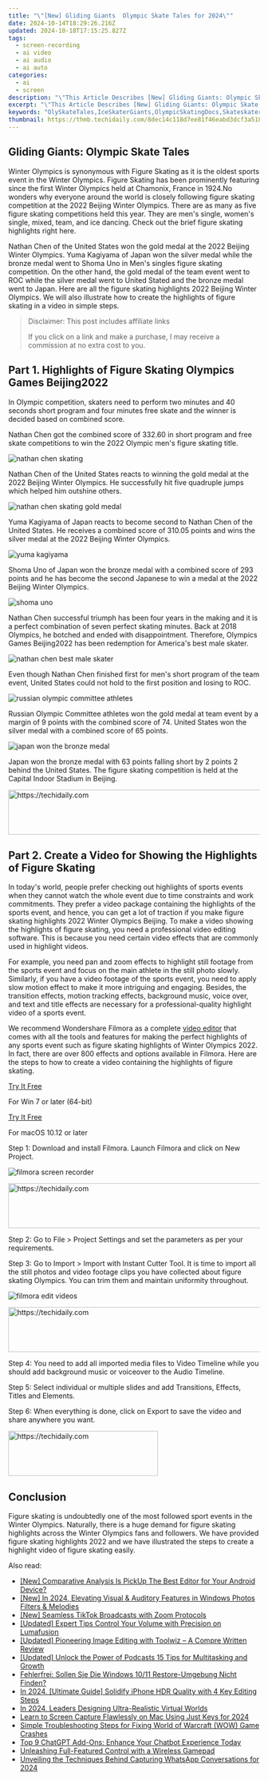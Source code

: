 ```yaml
---
title: "\"[New] Gliding Giants  Olympic Skate Tales for 2024\""
date: 2024-10-14T18:29:26.216Z
updated: 2024-10-18T17:15:25.827Z
tags: 
  - screen-recording
  - ai video
  - ai audio
  - ai auto
categories: 
  - ai
  - screen
description: "\"This Article Describes [New] Gliding Giants: Olympic Skate Tales for 2024\""
excerpt: "\"This Article Describes [New] Gliding Giants: Olympic Skate Tales for 2024\""
keywords: "OlySkateTales,IceSkaterGiants,OlympicSkatingDocs,SkateskatersOlympic,GiantWheelsSports,TalesOfSkateOlympics,GiantsOnTheRink"
thumbnail: https://thmb.techidaily.com/8dec14c118d7ee81f46eabd3dcf3a5188bbf56bf80fdef23b5e5cacf3addecc5.jpg
---
```


## Gliding Giants: Olympic Skate Tales

Winter Olympics is synonymous with Figure Skating as it is the oldest sports event in the Winter Olympics. Figure Skating has been prominently featuring since the first Winter Olympics held at Chamonix, France in 1924.No wonders why everyone around the world is closely following figure skating competition at the 2022 Beijing Winter Olympics. There are as many as five figure skating competitions held this year. They are men's single, women's single, mixed, team, and ice dancing. Check out the brief figure skating highlights right here.

Nathan Chen of the United States won the gold medal at the 2022 Beijing Winter Olympics. Yuma Kagiyama of Japan won the silver medal while the bronze medal went to Shoma Uno in Men's singles figure skating competition. On the other hand, the gold medal of the team event went to ROC while the silver medal went to United Stated and the bronze medal went to Japan. Here are all the figure skating highlights 2022 Beijing Winter Olympics. We will also illustrate how to create the highlights of figure skating in a video in simple steps.

>  Disclaimer: This post includes affiliate links
>
>  If you click on a link and make a purchase, I may receive a commission at no extra cost to you.
>

## Part 1\. Highlights of Figure Skating Olympics Games Beijing2022

In Olympic competition, skaters need to perform two minutes and 40 seconds short program and four minutes free skate and the winner is decided based on combined score.

Nathan Chen got the combined score of 332.60 in short program and free skate competitions to win the 2022 Olympic men's figure skating title.

![nathan chen skating](https://images.wondershare.com/filmora/article-images/nathan-chen-skating.jpg)

Nathan Chen of the United States reacts to winning the gold medal at the 2022 Beijing Winter Olympics. He successfully hit five quadruple jumps which helped him outshine others.

![nathan chen skating gold medal](https://images.wondershare.com/filmora/article-images/nathan-chen-skating-gold-medal.jpg)

Yuma Kagiyama of Japan reacts to become second to Nathan Chen of the United States. He receives a combined score of 310.05 points and wins the silver medal at the 2022 Beijing Winter Olympics.

![yuma kagiyama](https://images.wondershare.com/filmora/article-images/yuma-kagiyama.jpg)

Shoma Uno of Japan won the bronze medal with a combined score of 293 points and he has become the second Japanese to win a medal at the 2022 Beijing Winter Olympics.

![shoma uno](https://images.wondershare.com/filmora/article-images/shoma-uno.jpg)

Nathan Chen successful triumph has been four years in the making and it is a perfect combination of seven perfect skating minutes. Back at 2018 Olympics, he botched and ended with disappointment. Therefore, Olympics Games Beijing2022 has been redemption for America's best male skater.

![nathan chen best male skater](https://images.wondershare.com/filmora/article-images/nathan-chen-best-male-skater.jpg)

Even though Nathan Chen finished first for men's short program of the team event, United States could not hold to the first position and losing to ROC.

![russian olympic committee athletes](https://images.wondershare.com/filmora/article-images/russian-olympic-committee-athletes.jpg)

Russian Olympic Committee athletes won the gold medal at team event by a margin of 9 points with the combined score of 74\. United States won the silver medal with a combined score of 65 points.

![japan won the bronze medal](https://images.wondershare.com/filmora/article-images/japan-won-the-bronze-medal.jpg)

Japan won the bronze medal with 63 points falling short by 2 points 2 behind the United States. The figure skating competition is held at the Capital Indoor Stadium in Beijing.

<!-- affiliate ads begin -->
<a href="https://appsumo.8odi.net/c/5597632/2151888/7443" target="_top" id="2151888">
  <img src="//a.impactradius-go.com/display-ad/7443-2151888" border="0" alt="https://techidaily.com" width="600" height="90"/>
</a>
<img height="0" width="0" src="https://appsumo.8odi.net/i/5597632/2151888/7443" style="position:absolute;visibility:hidden;" border="0" />
<!-- affiliate ads end -->

## Part 2\. Create a Video for Showing the Highlights of Figure Skating

In today's world, people prefer checking out highlights of sports events when they cannot watch the whole event due to time constraints and work commitments. They prefer a video package containing the highlights of the sports event, and hence, you can get a lot of traction if you make figure skating highlights 2022 Winter Olympics Beijing. To make a video showing the highlights of figure skating, you need a professional video editing software. This is because you need certain video effects that are commonly used in highlight videos.

For example, you need pan and zoom effects to highlight still footage from the sports event and focus on the main athlete in the still photo slowly. Similarly, if you have a video footage of the sports event, you need to apply slow motion effect to make it more intriguing and engaging. Besides, the transition effects, motion tracking effects, background music, voice over, and text and title effects are necessary for a professional-quality highlight video of a sports event.

We recommend Wondershare Filmora as a complete [video editor](https://tools.techidaily.com/wondershare/filmora/download/) that comes with all the tools and features for making the perfect highlights of any sports event such as figure skating highlights of Winter Olympics 2022\. In fact, there are over 800 effects and options available in Filmora. Here are the steps to how to create a video containing the highlights of figure skating.

[Try It Free](https://tools.techidaily.com/wondershare/filmora/download/)

For Win 7 or later (64-bit)

[Try It Free](https://tools.techidaily.com/wondershare/filmora/download/)

For macOS 10.12 or later

Step 1: Download and install Filmora. Launch Filmora and click on New Project.

![filmora screen recorder](https://images.wondershare.com/filmora/article-images/filmora-record-screen.jpg)

<!-- affiliate ads begin -->
<a href="https://unicoeye.pxf.io/c/5597632/2134248/18498" target="_top" id="2134248">
  <img src="//a.impactradius-go.com/display-ad/18498-2134248" border="0" alt="https://techidaily.com" width="728" height="90"/>
</a>
<img height="0" width="0" src="https://unicoeye.pxf.io/i/5597632/2134248/18498" style="position:absolute;visibility:hidden;" border="0" />
<!-- affiliate ads end -->

Step 2: Go to File > Project Settings and set the parameters as per your requirements.

Step 3: Go to Import > Import with Instant Cutter Tool. It is time to import all the still photos and video footage clips you have collected about figure skating Olympics. You can trim them and maintain uniformity throughout.

![filmora edit videos](https://images.wondershare.com/filmora/article-images/edit-recordings-filmora.jpg)

<!-- affiliate ads begin -->
<a href="https://appsumo.8odi.net/c/5597632/2068432/7443" target="_top" id="2068432">
  <img src="//a.impactradius-go.com/display-ad/7443-2068432" border="0" alt="https://techidaily.com" width="728" height="90"/>
</a>
<img height="0" width="0" src="https://appsumo.8odi.net/i/5597632/2068432/7443" style="position:absolute;visibility:hidden;" border="0" />
<!-- affiliate ads end -->

Step 4: You need to add all imported media files to Video Timeline while you should add background music or voiceover to the Audio Timeline.

Step 5: Select individual or multiple slides and add Transitions, Effects, Titles and Elements.

Step 6: When everything is done, click on Export to save the video and share anywhere you want.

<!-- affiliate ads begin -->
<a href="https://aligracehair.sjv.io/c/5597632/1885943/19272" target="_top" id="1885943">
  <img src="//a.impactradius-go.com/display-ad/19272-1885943" border="0" alt="https://techidaily.com" width="300" height="90"/>
</a>
<img height="0" width="0" src="https://aligracehair.sjv.io/i/5597632/1885943/19272" style="position:absolute;visibility:hidden;" border="0" />
<!-- affiliate ads end -->

## Conclusion

Figure skating is undoubtedly one of the most followed sport events in the Winter Olympics. Naturally, there is a huge demand for figure skating highlights across the Winter Olympics fans and followers. We have provided figure skating highlights 2022 and we have illustrated the steps to create a highlight video of figure skating easily.


<ins class="adsbygoogle"
     style="display:block"
     data-ad-format="autorelaxed"
     data-ad-client="ca-pub-7571918770474297"
     data-ad-slot="1223367746"></ins>



<ins class="adsbygoogle"
     style="display:block"
     data-ad-client="ca-pub-7571918770474297"
     data-ad-slot="8358498916"
     data-ad-format="auto"
     data-full-width-responsive="true"></ins>


<span class="atpl-alsoreadstyle">Also read:</span>
<div><ul>
<li><a href="https://article-files.techidaily.com/new-comparative-analysis-is-pickup-the-best-editor-for-your-android-device/"><u>[New] Comparative Analysis Is PickUp The Best Editor for Your Android Device?</u></a></li>
<li><a href="https://article-files.techidaily.com/new-in-2024-elevating-visual-and-auditory-features-in-windows-photos-filters-and-melodies/"><u>[New] In 2024, Elevating Visual & Auditory Features in Windows Photos Filters & Melodies</u></a></li>
<li><a href="https://extra-skills.techidaily.com/new-seamless-tiktok-broadcasts-with-zoom-protocols/"><u>[New] Seamless TikTok Broadcasts with Zoom Protocols</u></a></li>
<li><a href="https://some-knowledge.techidaily.com/updated-expert-tips-control-your-volume-with-precision-on-lumafusion/"><u>[Updated] Expert Tips Control Your Volume with Precision on Lumafusion</u></a></li>
<li><a href="https://article-files.techidaily.com/updated-pioneering-image-editing-with-toolwiz-a-compre-written-review/"><u>[Updated] Pioneering Image Editing with Toolwiz – A Compre Written Review</u></a></li>
<li><a href="https://some-guidance.techidaily.com/updated-unlock-the-power-of-podcasts-15-tips-for-multitasking-and-growth/"><u>[Updated] Unlock the Power of Podcasts 15 Tips for Multitasking and Growth</u></a></li>
<li><a href="https://win-lab.techidaily.com/fehlerfrei-sollen-sie-die-windows-1011-restore-umgebung-nicht-finden/"><u>Fehlerfrei: Sollen Sie Die Windows 10/11 Restore-Umgebung Nicht Finden?</u></a></li>
<li><a href="https://article-files.techidaily.com/in-2024-ultimate-guide-solidify-iphone-hdr-quality-with-4-key-editing-steps/"><u>In 2024, [Ultimate Guide] Solidify iPhone HDR Quality with 4 Key Editing Steps</u></a></li>
<li><a href="https://article-files.techidaily.com/in-2024-leaders-designing-ultra-realistic-virtual-worlds/"><u>In 2024, Leaders Designing Ultra-Realistic Virtual Worlds</u></a></li>
<li><a href="https://screen-mirroring-recording.techidaily.com/learn-to-screen-capture-flawlessly-on-mac-using-just-keys-for-2024/"><u>Learn to Screen Capture Flawlessly on Mac Using Just Keys for 2024</u></a></li>
<li><a href="https://win-blog.techidaily.com/simple-troubleshooting-steps-for-fixing-world-of-warcraft-wow-game-crashes/"><u>Simple Troubleshooting Steps for Fixing World of Warcraft (WOW) Game Crashes</u></a></li>
<li><a href="https://tech-revival.techidaily.com/top-9-chatgpt-add-ons-enhance-your-chatbot-experience-today/"><u>Top 9 ChatGPT Add-Ons: Enhance Your Chatbot Experience Today</u></a></li>
<li><a href="https://games-able.techidaily.com/unleashing-full-featured-control-with-a-wireless-gamepad/"><u>Unleashing Full-Featured Control with a Wireless Gamepad</u></a></li>
<li><a href="https://screen-capture.techidaily.com/unveiling-the-techniques-behind-capturing-whatsapp-conversations-for-2024/"><u>Unveiling the Techniques Behind Capturing WhatsApp Conversations for 2024</u></a></li>
</ul></div>

